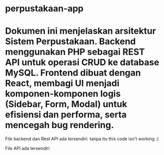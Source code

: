 # perpustakaan-app

# Dokumen ini menjelaskan arsitektur Sistem Perpustakaan. Backend menggunakan PHP sebagai REST API untuk operasi CRUD ke database MySQL. Frontend dibuat dengan React, membagi UI menjadi komponen-komponen logis (Sidebar, Form, Modal) untuk efisiensi dan performa, serta mencegah bug rendering.

File backend dan Rest API ada tersendiri.
tanpa itu this code isn't working :)

File API ada tersendiri
